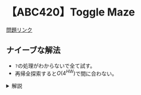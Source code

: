
# 【ABC420】Toggle Maze

<a href="https://atcoder.jp/contests/abc420/tasks/abc420_d" target="_blank">問題リンク</a>

## ナイーブな解法
* `?`の処理がわからないで全て試す。
* 再帰全探索すると$O(4^{HW})$で間に合わない。

<details>
<summary>解説</summary>

## ポイント

* 頂点倍化BFS
* `?`を押された回数は$O(HW)$だが、
* 結局各マスについて、
  * 「`?`が押されている」
  * 「`?`が押されていない」
* という2種類の状態しかないので、状態を圧縮できる。

* ゴールに早く到達した時点で答えが確定する。

## 計算量

$O(2HW)$

## 実装例

```python
DIR_4 = [[-1,0],[0,1],[1,0],[0,-1]]
INF = 10**9

h,w=map(int,input().split())
s=[input()for _ in range(h)]
dis=[[[INF]*2 for _ in range(w)]for _ in range(h)]

for i in range(h):
    for j in range(w):
        if s[i][j]=="S":
            sx,sy=i,j

from collections import deque
que = deque()
que.append((sx,sy,0))
dis[sx][sy][0] = 0
# 状態定義(i,j,f)
while que:
    px,py,f = que.popleft()
    for dx,dy in DIR_4:
        nx = px + dx
        ny = py + dy
        if (0<=nx<h and 0<=ny<w):
            ng = 0
            if s[nx][ny] == "#": ng = 1
            if not f and s[nx][ny]=="x": ng = 1
            if f and s[nx][ny]=="o": ng = 1
            if ng: continue # 到達不可能
            
            # 展開された状態に到達可能
            
            if s[nx][ny]=="G":
                exit(print(dis[px][py][f] + 1))

            nf = f
            if s[nx][ny] == "?": nf = f^1 # フラグを反転させる
            
            if dis[nx][ny][nf] > dis[px][py][f] + 1:
                dis[nx][ny][nf] = dis[px][py][f] + 1
                que.append((nx,ny,nf))
print(-1)
```

* 状態として、マス座標と「`?`が押されたか？」のフラグ`(i,j,f)`を持っている。
* `?`を押した場合、`^1`して、反転させることができる。
* 範囲内であったとしても、到達不可能な場合がたくさんあるので次のように場合分けしている。
* もし範囲内であった場合
  * どれか一つでも成り立っていたらアウト
  * 壁マス`#`であった場合
  * ボタンが押されていて、`o`である場合
  * ボタンが押されておらず、`x`である場合

</details>